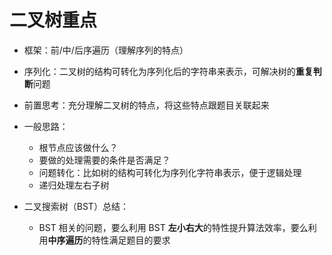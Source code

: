 # 二叉树重点

* 框架：前/中/后序遍历（理解序列的特点）
* 序列化：二叉树的结构可转化为序列化后的字符串来表示，可解决树的**重复判断**问题
* 前置思考：充分理解二叉树的特点，将这些特点跟题目关联起来
* 一般思路：
    * 根节点应该做什么？ 
    * 要做的处理需要的条件是否满足？ 
    * 问题转化：比如树的结构可转化为序列化字符串表示，便于逻辑处理
    * 递归处理左右子树
    
* 二叉搜索树（BST）总结：
    * BST 相关的问题，要么利用 BST **左小右大**的特性提升算法效率，要么利用**中序遍历**的特性满足题目的要求